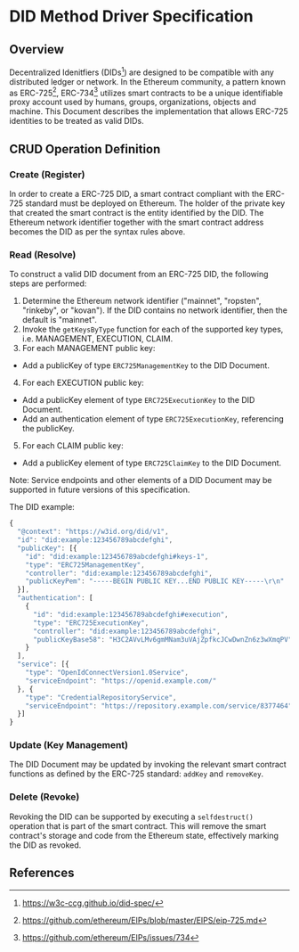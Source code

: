 # DID Method Driver Specification
## Overview
Decentralized Idenitfiers (DIDs[^1]) are designed to be compatible with any distributed ledger or network. In the Ethereum community, a pattern known as ERC-725[^2], ERC-734[^3] utilizes smart contracts to be a unique identifiable proxy account used by humans, groups, organizations, objects and machine. This Document describes the implementation that allows ERC-725 identities to be treated as valid DIDs.

## CRUD Operation Definition
### Create (Register)
In order to create a ERC-725 DID, a smart contract compliant with the ERC-725 standard must be deployed on Ethereum. The holder of the private key that created the smart contract is the entity identified by the DID. The Ethereum network identifier together with the smart contract address becomes the DID as per the syntax rules above.

### Read (Resolve)
To construct a valid DID document from an ERC-725 DID, the following steps are performed:
1. Determine the Ethereum network identifier ("mainnet", "ropsten", "rinkeby", or "kovan"). If the DID contains no network identifier, then the default is "mainnet".
2. Invoke the `getKeysByType` function for each of the supported key types, i.e. MANAGEMENT, EXECUTION, CLAIM.
3. For each MANAGEMENT public key:
  - Add a publicKey of type `ERC725ManagementKey` to the DID Document.
4. For each EXECUTION public key:
  - Add a publicKey element of type `ERC725ExecutionKey` to the DID Document.
  - Add an authentication element of type `ERC725ExecutionKey`, referencing the publicKey.
5. For each CLAIM public key:
  - Add a publicKey element of type `ERC725ClaimKey` to the DID Document.

Note: Service endpoints and other elements of a DID Document may be supported in future versions of this specification.

The DID example: 
```js
{
  "@context": "https://w3id.org/did/v1",
  "id": "did:example:123456789abcdefghi",
  "publicKey": [{
    "id": "did:example:123456789abcdefghi#keys-1",
    "type": "ERC725ManagementKey",
    "controller": "did:example:123456789abcdefghi",
    "publicKeyPem": "-----BEGIN PUBLIC KEY...END PUBLIC KEY-----\r\n"
  }],
  "authentication": [
    {
      "id": "did:example:123456789abcdefghi#execution",
      "type": "ERC725ExecutionKey",
      "controller": "did:example:123456789abcdefghi",
      "publicKeyBase58": "H3C2AVvLMv6gmMNam3uVAjZpfkcJCwDwnZn6z3wXmqPV"
    }
  ],
  "service": [{
    "type": "OpenIdConnectVersion1.0Service",
    "serviceEndpoint": "https://openid.example.com/"
  }, {
    "type": "CredentialRepositoryService",
    "serviceEndpoint": "https://repository.example.com/service/8377464"
  }]
}
```

### Update (Key Management)
The DID Document may be updated by invoking the relevant smart contract functions as defined by the ERC-725 standard: `addKey` and `removeKey`.

### Delete (Revoke)
Revoking the DID can be supported by executing a `selfdestruct()` operation that is part of the smart contract. This will remove the smart contract's storage and code from the Ethereum state, effectively marking the DID as revoked.

## References
[^1]: https://w3c-ccg.github.io/did-spec/
[^2]: https://github.com/ethereum/EIPs/blob/master/EIPS/eip-725.md
[^3]: https://github.com/ethereum/EIPs/issues/734
[^4]: https://github.com/WebOfTrustInfo/rwot6-santabarbara/blob/master/topics-and-advance-readings/DID-Method-erc725.md
